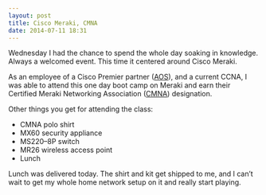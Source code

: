 ```yaml
---
layout: post
title: Cisco Meraki, CMNA
date: 2014-07-11 18:31
---
```



Wednesday I had the chance to spend the whole day soaking in knowledge. Always a welcomed event. This time it centered around Cisco Meraki.

As an employee of a Cisco Premier partner ([AOS](https://www.aos5.com)), and a current CCNA, I was able to attend this one day boot camp on Meraki and earn their Certified Meraki Networking Association ([CMNA](https://meraki.cisco.com/cmna)) designation.

Other things you get for attending the class:

*   CMNA polo shirt
*   MX60 security appliance
*   MS220–8P switch
*   MR26 wireless access point
*   Lunch

Lunch was delivered today. The shirt and kit get shipped to me, and I can’t wait to get my whole home network setup on it and really start playing.
